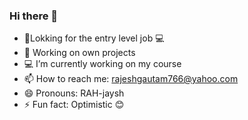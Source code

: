 ### Hi there 👋



- 🔭Lokking for the entry level job 💻
- 🌱 Working on own projects
- 💻 I’m currently working on my course
- 📫 How to reach me: rajeshgautam766@yahoo.com  
- 😄 Pronouns: RAH-jaysh 
- ⚡ Fun fact: Optimistic 😊

